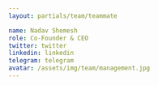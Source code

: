 ```yaml
---
layout: partials/team/teammate

name: Nadav Shemesh
role: Co-Founder & CEO
twitter: twitter
linkedin: linkedin
telegram: telegram
avatar: /assets/img/team/management.jpg
---
```

